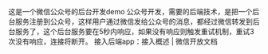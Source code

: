 这是一个微信公众号的后台开发demo
公众号开发，需要的后端技术，是把一个后台服务注册到公众号，这样用户通过微信发给公众号的消息，都经过微信转发到后台服务了，这个后台服务要在5秒内响应，如果没有响应则触发重试机制，重试3次没有响应，连接将断开。
接入后端app：接入概述 | 微信开放文档
